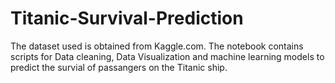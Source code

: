 # Titanic-Survival-Prediction
The dataset used is obtained from Kaggle.com. The notebook contains scripts for Data cleaning, Data Visualization and machine learning models to predict the survial of passangers on the Titanic ship.
